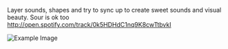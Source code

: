 Layer sounds, shapes and try to sync up to create sweet sounds and visual beauty. Sour is ok too http://open.spotify.com/track/0k5HDHdC1nq9K8cwTtbvkI

![Example Image](http://www.graphicboutique.co.uk/lab/images/RW-Vis_Voc-02-01.png "Example Image")
